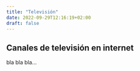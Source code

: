 ```yaml
---
title: "Televisión"
date: 2022-09-29T12:16:19+02:00
draft: false
---
```


## Canales de televisión en internet 

bla bla bla...
